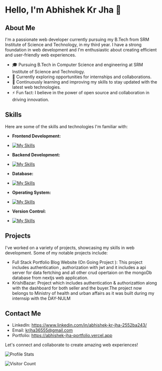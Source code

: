 # Hello, I'm Abhishek Kr Jha 👋

## About Me

I'm a passionate web developer currently pursuing my B.Tech from SRM Institute of Science and Technology, in my third year. I have a strong foundation in web development and I'm enthusiastic about creating efficient and user-friendly web experiences.

- 🎓 Pursuing B.Tech in Computer Science and engineering at SRM Institute of Science and Technology.
- 💼 Currently exploring opportunities for internships and collaborations.
- 🌱 Continuously learning and improving my skills to stay updated with the latest web technologies.
- ⚡ Fun fact: I believe in the power of open source and collaboration in driving innovation.

## Skills

Here are some of the skills and technologies I'm familiar with:

- **Frontend Development:**
- [![My Skills](https://skillicons.dev/icons?i=react,next,html,css,tailwind,bootstrap,js&perline=7)](https://skillicons.dev)

- **Backend Development:**
- [![My Skills](https://skillicons.dev/icons?i=nodejs,expressjs&perline=7)](https://skillicons.dev)
- **Database:**
- [![My Skills](https://skillicons.dev/icons?i=mongodb,mysql&perline=7)](https://skillicons.dev)
- **Operating System:**
- [![My Skills](https://skillicons.dev/icons?i=linux&perline=7)](https://skillicons.dev)
- **Version Control:**
- [![My Skills](https://skillicons.dev/icons?i=git,github&perline=7)](https://skillicons.dev)

## Projects

I've worked on a variety of projects, showcasing my skills in web development. Some of my notable projects include:

- Full Stack Portfolio Blog Website (On Going Project ): This project includes authentication , authorization with jwt and it includes a api server for data fertching and all other crud opertaion on the mongoDb database from nextjs web application.
- KrishiBazar: Project which includes authentication & authorizattion along with the dashboard for both seller and the buyer.The project now belongs to Ministry of health and urban affairs as it was built during my internsip with the DAY-NULM

## Contact Me

- LinkedIn: https://www.linkedin.com/in/abhishek-kr-jha-2552ba243/
- Email: krjha36555@gmail.com
- Portfolio: https://abhishek-jha-portfolio.vercel.app

Let's connect and collaborate to create amazing web experiences!



![Profile Stats](https://github-readme-stats.vercel.app/api?username=AbhishekJha-45&show_icons=true)

![Visitor Count]([https://profile-counter.glitch.me/AbhishekJha-45/count.svg](https://github.com/AbhishekJha-45/github-readme-streak-stats)https://github.com/DenverCoder1/github-readme-streak-stats)

